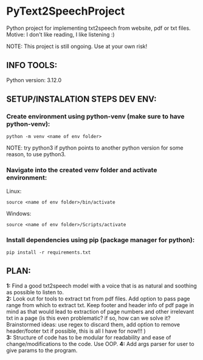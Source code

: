 # PyText2SpeechProject
Python project for implementing txt2speech from website, pdf or txt files. Motive: I don't like reading, I like listening :)

NOTE: This project is still ongoing. Use at your own risk!

## INFO TOOLS:  

Python version: 3.12.0  

## SETUP/INSTALATION STEPS DEV ENV:    

### Create environment using python-venv (make sure to have python-venv):
```
python -m venv <name of env folder>
```

NOTE: try python3 if python points to another python version for some reason, to use python3.

### Navigate into the created venv folder and activate environment:
Linux:  
```
source <name of env folder>/bin/activate
```

Windows:
```
source <name of env folder>/Scripts/activate
```

### Install dependencies using pip (package manager for python):
```
pip install -r requirements.txt
```

## PLAN:  
**1:** Find a good txt2speech model with a voice that is as natural and soothing as possible to listen to.  
**2:** Look out for tools to extract txt from pdf files. Add option to pass page range from which to extract txt. Keep footer and header info of pdf page in mind as that would lead to extraction of page numbers and other irrelevant txt in a page (is this even problematic? if so, how can we solve it? Brainstormed ideas: use regex to discard them, add option to remove header/footer txt if possible, this is all I have for now!!! )  
**3:** Structure of code has to be modular for readability and ease of change/modifications to the code. Use OOP. 
**4:** Add args parser for user to give params to the program.
